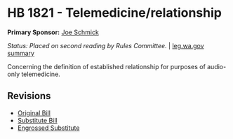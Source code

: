 # HB 1821 - Telemedicine/relationship
**Primary Sponsor:** [Joe Schmick](/person/leg/joe.schmick.md)

*Status: Placed on second reading by Rules Committee.* | [leg.wa.gov summary](https://app.leg.wa.gov/billsummary?BillNumber=1821&Year=2021)

Concerning the definition of established relationship for purposes of audio-only telemedicine.

## Revisions
* [Original Bill](1/)
* [Substitute Bill](S/)
* [Engrossed Substitute](S.E/)